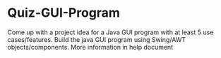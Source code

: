 # Quiz-GUI-Program
Come up with a project idea for a Java GUI program with at least 5 use cases/features. 
Build the java GUI program using  Swing/AWT objects/components.
More information in help document
